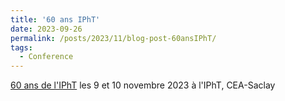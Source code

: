 ```yaml
---
title: '60 ans IPhT'
date: 2023-09-26
permalink: /posts/2023/11/blog-post-60ansIPhT/
tags:
  - Conference
---
```

[60 ans de l'IPhT](https://indico.in2p3.fr/event/30681/) les 9 et 10
novembre 2023 à l'IPhT, CEA-Saclay
